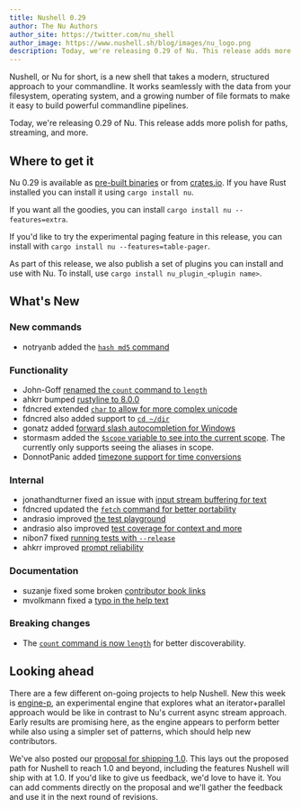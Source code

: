 ```yaml
---
title: Nushell 0.29
author: The Nu Authors
author_site: https://twitter.com/nu_shell
author_image: https://www.nushell.sh/blog/images/nu_logo.png
description: Today, we're releasing 0.29 of Nu. This release adds more polish for paths, streaming, and more.
---
```


Nushell, or Nu for short, is a new shell that takes a modern, structured approach to your commandline. It works seamlessly with the data from your filesystem, operating system, and a growing number of file formats to make it easy to build powerful commandline pipelines.

Today, we're releasing 0.29 of Nu. This release adds more polish for paths, streaming, and more.

<!-- more -->

## Where to get it

Nu 0.29 is available as [pre-built binaries](https://github.com/nushell/nushell/releases/tag/0.29.0) or from [crates.io](https://crates.io/crates/nu). If you have Rust installed you can install it using `cargo install nu`.

If you want all the goodies, you can install `cargo install nu --features=extra`.

If you'd like to try the experimental paging feature in this release, you can install with `cargo install nu --features=table-pager`.

As part of this release, we also publish a set of plugins you can install and use with Nu. To install, use `cargo install nu_plugin_<plugin name>`.

## What's New

### New commands

- notryanb added the [`hash md5` command](https://github.com/nushell/nushell/pull/3197)

### Functionality

- John-Goff [renamed the `count` command to `length`](https://github.com/nushell/nushell/pull/3166)
- ahkrr bumped [rustyline to 8.0.0](https://github.com/nushell/nushell/pull/3167)
- fdncred extended [`char` to allow for more complex unicode](https://github.com/nushell/nushell/pull/3195)
- fdncred also added support to [`cd ~/dir`](https://github.com/nushell/nushell/pull/3210)
- gonatz added [forward slash autocompletion for Windows](https://github.com/nushell/nushell/pull/3201)
- stormasm added the [`$scope` variable to see into the current scope](https://github.com/nushell/nushell/pull/3203). The currently only supports seeing the aliases in scope.
- DonnotPanic added [timezone support for time conversions](https://github.com/nushell/nushell/pull/3207)

### Internal

- jonathandturner fixed an issue with [input stream buffering for text](https://github.com/nushell/nushell/pull/3153)
- fdncred updated the [`fetch` command for better portability](https://github.com/nushell/nushell/pull/3154)
- andrasio improved [the test playground](https://github.com/nushell/nushell/pull/3179)
- andrasio also improved [test coverage for context and more](https://github.com/nushell/nushell/pull/3217)
- nibon7 fixed [running tests with `--release`](https://github.com/nushell/nushell/pull/3184)
- ahkrr improved [prompt reliability](https://github.com/nushell/nushell/pull/3189)

### Documentation

- suzanje fixed some broken [contributor book links](https://github.com/nushell/nushell/pull/3198)
- mvolkmann fixed a [typo in the help text](https://github.com/nushell/nushell/pull/3216)

### Breaking changes

- The [`count` command is now `length`](https://github.com/nushell/nushell/pull/3166) for better discoverability.

## Looking ahead

There are a few different on-going projects to help Nushell. New this week is [engine-p](https://github.com/jonathandturner/enginep/tree/gradient_deep_dive_wip), an experimental engine that explores what an iterator+parallel approach would be like in contrast to Nu's current async stream approach. Early results are promising here, as the engine appears to perform better while also using a simpler set of patterns, which should help new contributors.

We've also posted our [proposal for shipping 1.0](https://github.com/nushell/rfcs/pull/6). This lays out the proposed path for Nushell to reach 1.0 and beyond, including the features Nushell will ship with at 1.0. If you'd like to give us feedback, we'd love to have it. You can add comments directly on the proposal and we'll gather the feedback and use it in the next round of revisions.
